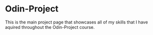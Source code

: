 # Odin-Project
This is the main project page that showcases all of my skills that I have aquired throughout the Odin-Project course. 